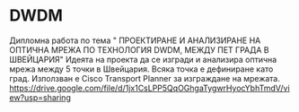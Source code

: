 # DWDM
Дипломна работа по тема " ПРОЕКТИРАНЕ И АНАЛИЗИРАНЕ НА ОПТИЧНА МРЕЖА ПО ТЕХНОЛОГИЯ DWDM, МЕЖДУ ПЕТ ГРАДА В ШВЕЙЦАРИЯ"
Идеята на проекта да се изгради и анализира оптична мрежа между 5 точки в Швейцария. Всяка точка е дефиниране като град.
Използван е Cisco Transport Planner за изграждане на мрежата.
https://drive.google.com/file/d/1jx1CsLPP5QqOGhgaTygwrHyocYbhTmdV/view?usp=sharing
